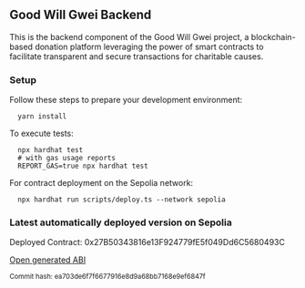 [//]: # (GENERATED FILE DO NOT EDIT DIRECTLY)
## Good Will Gwei Backend

This is the backend component of the Good Will Gwei project, a blockchain-based donation platform leveraging the power of smart contracts to facilitate transparent and secure transactions for charitable causes.

### Setup
Follow these steps to prepare your development environment:

```shell
  yarn install
```
To execute tests:
```shell
  npx hardhat test
  # with gas usage reports
  REPORT_GAS=true npx hardhat test
```

For contract deployment on the Sepolia network:
```shell
  npx hardhat run scripts/deploy.ts --network sepolia
```


### Latest automatically deployed version on Sepolia

Deployed Contract: 0x27B50343816e13F924779fE5f049Dd6C5680493C

[Open generated ABI](https://raw.githubusercontent.com/lupakgabor/gwg/main/backend/contracts/DonateABI.json)

<sub>Commit hash: ea703de6f7f6677916e8d9a68bb7168e9ef6847f</sub>
